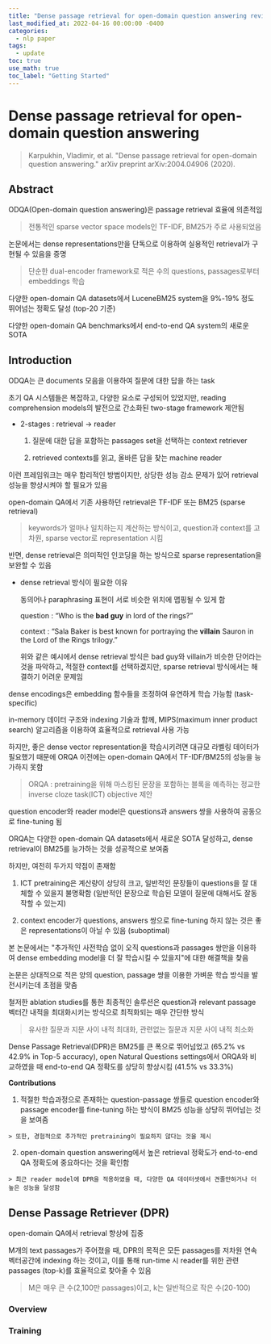 ```yaml
---
title: "Dense passage retrieval for open-domain question answering review"
last_modified_at: 2022-04-16 00:00:00 -0400
categories: 
  - nlp paper
tags:
  - update
toc: true
use_math: true
toc_label: "Getting Started"
---
```


# Dense passage retrieval for open-domain question answering
> Karpukhin, Vladimir, et al. "Dense passage retrieval for open-domain question answering." arXiv preprint arXiv:2004.04906 (2020).

## Abstract

ODQA(Open-domain question answering)은 passage retrieval 효율에 의존적임

  > 전통적인 sparse vector space models인 TF-IDF, BM25가 주로 사용되었음

논문에서는 dense representations만을 단독으로 이용하여 실용적인 retrieval가 구현될 수 있음을 증명

  > 단순한 dual-encoder framework로 적은 수의 questions, passages로부터 embeddings 학습

다양한 open-domain QA datasets에서 LuceneBM25 system을 9%-19% 정도 뛰어넘는 정확도 달성 (top-20 기준)

다양한 open-domain QA benchmarks에서 end-to-end QA system의 새로운 SOTA 

## Introduction

ODQA는 큰 documents 모음을 이용하여 질문에 대한 답을 하는 task

초기 QA 시스템들은 복잡하고, 다양한 요소로 구성되어 있었지만, reading comprehension models의 발전으로 간소화된 two-stage framework 제안됨

  * 2-stages : retrieval -> reader

    1. 질문에 대한 답을 포함하는 passages set을 선택하는 context retriever 

    2. retrieved contexts를 읽고, 올바른 답을 찾는 machine reader

이런 프레임워크는 매우 합리적인 방법이지만, 상당한 성능 감소 문제가 있어 retrieval 성능을 향상시켜야 할 필요가 있음

open-domain QA에서 기존 사용하던 retrieval은 TF-IDF 또는 BM25 (sparse retrieval)

  > keywords가 얼마나 일치하는지 계산하는 방식이고, question과 context를 고차원, sparse vector로 representation 시킴

반면, dense retrieval은 의미적인 인코딩을 하는 방식으로 sparse representation을 보완할 수 있음

* dense retrieval 방식이 필요한 이유

  동의어나 paraphrasing 표현이 서로 비슷한 위치에 맵핑될 수 있게 함
  
  question : “Who is the **bad guy** in lord of the rings?”
  
  context : “Sala Baker is best known for portraying the **villain** Sauron in the Lord of the Rings trilogy.”
  
  위와 같은 예시에서 dense retrieval 방식은 bad guy와 villain가 비슷한 단어라는 것을 파악하고, 적절한 context를 선택하겠지만, sparse retrieval 방식에서는 해결하기 어려운 문제임
  
 dense encodings은 embedding 함수들을 조정하여 유연하게 학습 가능함 (task-specific)
 
 in-memory 데이터 구조와 indexing 기술과 함께, MIPS(maximum inner product search) 알고리즘을 이용하여 효율적으로 retrieval 사용 가능
 
 하지만, 좋은 dense vector representation을 학습시키려면 대규모 라벨링 데이터가 필요했기 때문에 ORQA 이전에는 open-domain QA에서 TF-IDF/BM25의 성능을 능가하지 못함
 
  > ORQA :  pretraining을 위해 마스킹된 문장을 포함하는 블록을 예측하는 정교한 inverse cloze task(ICT) objective 제안 

question encoder와 reader model은 questions과 answers 쌍을 사용하여 공동으로 fine-tuning 됨

ORQA는 다양한 open-domain QA datasets에서 새로운 SOTA 달성하고, dense retrieval이 BM25를 능가하는 것을 성공적으로 보여줌

하지만, 여전히 두가지 약점이 존재함

  1. ICT pretraining은 계산량이 상당히 크고, 일반적인 문장들이 questions을 잘 대체할 수 있을지 불명확함 (일반적인 문장으로 학습된 모델이 질문에 대해서도 잘동작할 수 있는지)

  2. context encoder가 questions, answers 쌍으로 fine-tuning 하지 않는 것은 좋은 representations이 아닐 수 있음 (suboptimal)

본 논문에서는 "추가적인 사전학습 없이 오직 questions과 passages 쌍만을 이용하여 dense embedding model을 더 잘 학습시킬 수 있을지"에 대한 해결책을 찾음

논문은 상대적으로 적은 양의 question, passage 쌍을 이용한 가벼운 학습 방식을 발전시키는데 초점을 맞춤

철저한 ablation studies를 통한 최종적인 솔루션은 question과 relevant passage 벡터간 내적을 최대화시키는 방식으로 최적화되는 매우 간단한 방식

  > 유사한 질문과 지문 사이 내적 최대화, 관련없는 질문과 지문 사이 내적 최소화

Dense Passage Retrieval(DPR)은 BM25를 큰 폭으로 뛰어넘었고 (65.2% vs 42.9% in Top-5 accuracy), 
open Natural Questions settings에서 ORQA와 비교하였을 때 end-to-end QA 정확도를 상당히 향상시킴 (41.5% vs 33.3%)

**Contributions**

  1. 적절한 학습과정으로 존재하는 question-passage 쌍들로 question encoder와 passage encoder를 fine-tuning 하는 방식이 BM25 성능을 상당히 뛰어넘는 것을 보여줌

    > 또한, 경험적으로 추가적인 pretraining이 필요하지 않다는 것을 제시

  2. open-domain question answering에서 높은 retrieval 정확도가 end-to-end QA 정확도에 중요하다는 것을 확인함

    > 최근 reader model에 DPR을 적용하였을 때, 다양한 QA 데이터셋에서 견줄만하거나 더 높은 성능을 달성함

## Dense Passage Retriever (DPR)

open-domain QA에서 retrieval 향상에 집중

M개의 text passages가 주어졌을 때, DPR의 목적은 모든 passages를 저차원 연속 벡터공간에 indexing 하는 것이고, 
이를 통해 run-time 시 reader를 위한 관련 passages (top-k)를 효율적으로 찾아줄 수 있음

  > M은 매우 큰 수(2,100만 passages)이고, k는 일반적으로 작은 수(20-100)

### Overview

### Training




